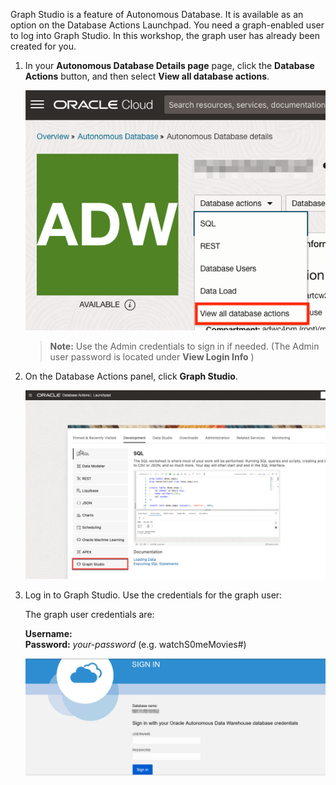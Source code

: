 <!--
    {
        "name":"Go to Graph Studio",
        "description":"Login to Graph Studio from the Autonomous Database OCI console"
    }
-->

Graph Studio is a feature of Autonomous Database. It is available as an option on the Database Actions Launchpad. You need a graph-enabled user to log into Graph Studio. In this workshop, the graph user has already been created for you.

1. In your **Autonomous Database Details page** page, click the **Database Actions** button, and then select **View all database actions**.

    ![Click the Database Actions button.](images/adb-dbactions-goto.png " ") 

    >**Note:** Use the Admin credentials to sign in if needed. (The Admin user password is located under **View Login Info** )   

2. On the Database Actions panel, click **Graph Studio**.

    ![Click Open Graph Studio.](images/graph/graphstudiofixed.png " ")

3. Log in to Graph Studio. Use the credentials for the graph user:

    The graph user credentials are: 

    **Username:** [](var:db_user_name)    
    **Password:** *your-password* (e.g. watchS0meMovies#)

    ![Use the credentials for database user MOVIESTREAM.](images/graph/graph-login.png " ")